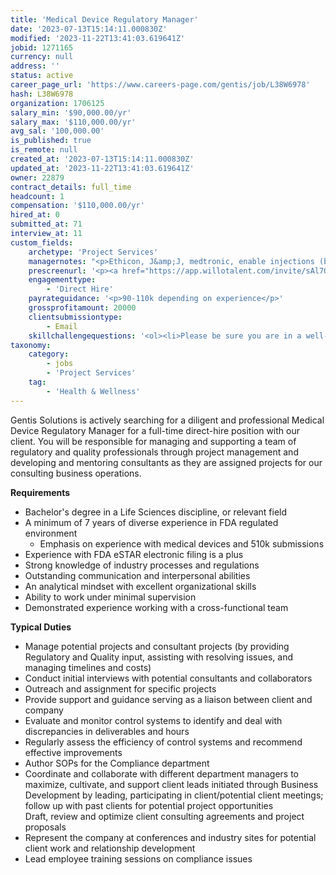 ```yaml
---
title: 'Medical Device Regulatory Manager'
date: '2023-07-13T15:14:11.000830Z'
modified: '2023-11-22T13:41:03.619641Z'
jobid: 1271165
currency: null
address: ''
status: active
career_page_url: 'https://www.careers-page.com/gentis/job/L38W6978'
hash: L38W6978
organization: 1706125
salary_min: '$90,000.00/yr'
salary_max: '$110,000.00/yr'
avg_sal: '100,000.00'
is_published: true
is_remote: null
created_at: '2023-07-13T15:14:11.000830Z'
updated_at: '2023-11-22T13:41:03.619641Z'
owner: 22879
contract_details: full_time
headcount: 1
compensation: '$110,000.00/yr'
hired_at: 0
submitted_at: 71
interview_at: 11
custom_fields:
    archetype: 'Project Services'
    managernotes: "<p>Ethicon, J&amp;J, medtronic, enable injections (basically and med device companies)</p>\n<p><span style=\"font-family: inherit; font-size: 0.875rem;\" data-redactor-span=\"true\" data-redactor-style-cache=\"font-family: inherit; font-size: 0.875rem;\">Cannot steal from: Emerge, gravity diagnostics (Gravity+), Lima</span></p>\n<p><span style=\"font-family: inherit; font-size: 0.875rem;\" data-redactor-span=\"true\" data-redactor-style-cache=\"font-family: inherit; font-size: 0.875rem;\">﻿Alternate job titles:&nbsp;﻿Regulatory affairs associate<br></span></p>\n<p><span style=\"font-family: inherit; font-size: 0.875rem;\" data-redactor-span=\"true\" data-redactor-style-cache=\"font-family: inherit; font-size: 0.875rem;\"></span><span style=\"font-family: inherit; font-size: 0.875rem;\" data-redactor-span=\"true\" data-redactor-style-cache=\"font-family: inherit; font-size: 0.875rem;\">Interview Process: 1: screen by HR 2: Nu Trelle and CEO- Cindy Ipach, 3rd - whole team onsite</span></p>\n<ul><li><span style=\"font-family: inherit; font-size: 0.875rem;\" data-redactor-span=\"true\" data-redactor-style-cache=\"font-family: inherit; font-size: 0.875rem;\">﻿﻿8-hour shift</span></li><li><span style=\"font-family: inherit; font-size: 0.875rem;\" data-redactor-span=\"true\" data-redactor-style-cache=\"font-family: inherit; font-size: 0.875rem;\">Monday to Friday</span></li><li><span style=\"font-family: inherit; font-size: 0.875rem;\" data-redactor-span=\"true\" data-redactor-style-cache=\"font-family: inherit; font-size: 0.875rem;\">Must be in office full time</span></li><li><span style=\"font-family: inherit; font-size: 0.875rem;\" data-redactor-span=\"true\" data-redactor-style-cache=\"font-family: inherit; font-size: 0.875rem;\">Cincinnati, OH 45246: Reliably commute or planning to relocate before starting work (Required)<br></span></li></ul>"
    prescreenurl: '<p><a href="https://app.willotalent.com/invite/sAl7Og/">Medical Device Regulatory Manager</a></p>'
    engagementtype:
        - 'Direct Hire'
    payrateguidance: '<p>90-110k depending on experience</p>'
    grossprofitamount: 20000
    clientsubmissiontype:
        - Email
    skillchallengequestions: '<ol><li>Please be sure you are in a well-lit, quiet environment and that you have dressed appropriately for an interview. If you need some time to change a few things before your video interview begins, please feel free to close this video and restart the process. When you are ready, please confirm your consent to use this video for evaluation and hiring purposes by stating "Yes I confirm you may use this video for hiring and evaluation purposes".</li><li>Please introduce yourself. (State your first name, location, current company, &amp; title)</li><li>How many years of FDA regulated industry experience do you have in medical device or pharmaceutical and/or biologics?</li><li>Do you have medical device QA and 510k submission experience? If so, please describe what your role is in the submission and did you support or actually submit? Were you involved with the whole process or certain portions?</li><li>Do you have experience with FDA eSTAR electronic filing? If so, how much?</li><li>What types of medical devices have you done regulatory submissions for?</li><li>What are your hobbies outside of work?</li></ol>'
taxonomy:
    category:
        - jobs
        - 'Project Services'
    tag:
        - 'Health & Wellness'
---
```


<p>Gentis Solutions is actively searching for a diligent and professional Medical Device Regulatory Manager for a&nbsp;﻿full-time direct-hire position&nbsp;with our client. You will be responsible for managing and supporting a team of regulatory and quality professionals through project management and developing and mentoring consultants as they are assigned projects for our consulting business operations.</p>
<p><strong>Requirements</strong></p>
<ul><li>﻿Bachelor's degree in a Life Sciences discipline, or relevant field</li><li>A minimum of 7 years of diverse experience in FDA regulated environment<ul><li>Emphasis on experience with medical devices and 510k submissions</li></ul></li><li>Experience with FDA eSTAR electronic filing is a plus</li><li>Strong knowledge of industry processes and regulations</li><li>Outstanding communication and interpersonal abilities</li><li>An analytical mindset with excellent organizational skills</li><li>Ability to work under minimal supervision</li><li>Demonstrated experience working with a cross-functional team</li></ul>
<p><strong>Typical Duties</strong></p>
<ul><li>﻿Manage potential projects and consultant projects (by providing Regulatory and Quality input, assisting with resolving issues, and managing timelines and costs)</li><li>Conduct initial interviews with potential consultants and collaborators<br></li><li>Outreach and assignment for specific projects</li><li>Provide support and guidance serving as a liaison between client and company</li><li>Evaluate and monitor control systems to identify and deal with discrepancies in deliverables and hours</li><li>Regularly assess the efficiency of control systems and recommend effective improvements</li><li>Author SOPs for the Compliance department</li><li>Coordinate and collaborate with different department managers to maximize, cultivate, and support client leads initiated through Business Development by leading, participating in client/potential client meetings; follow up with past clients for potential project opportunities<br>Draft, review and optimize client consulting agreements and project proposals</li><li>Represent the company at conferences and industry sites for potential client work and relationship development</li><li>Lead employee training sessions on compliance issues</li></ul>